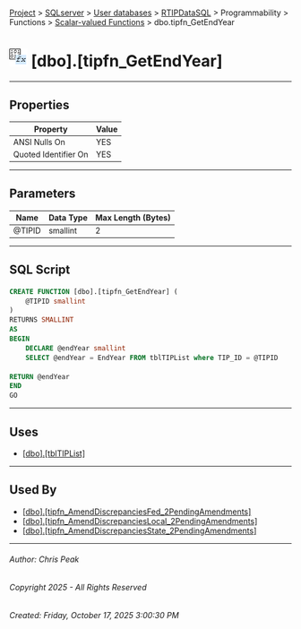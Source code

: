 #### 

[Project](../../../../../../index.md) > [SQLserver](../../../../../index.md) > [User databases](../../../../index.md) > [RTIPDataSQL](../../../index.md) > Programmability > Functions > [Scalar-valued Functions](Scalar-valued_Functions.md) > dbo.tipfn_GetEndYear

# ![Scalar-valued Functions](../../../../../../Images/Function_Scalar32.png) [dbo].[tipfn_GetEndYear]

---

## <a name="#properties"></a>Properties

| Property | Value |
|---|---|
| ANSI Nulls On | YES |
| Quoted Identifier On | YES |


---

## <a name="#parameters"></a>Parameters

| Name | Data Type | Max Length (Bytes) |
|---|---|---|
| @TIPID | smallint | 2 |


---

## <a name="#sqlscript"></a>SQL Script

```sql
CREATE FUNCTION [dbo].[tipfn_GetEndYear] (
	@TIPID smallint
)
RETURNS SMALLINT
AS
BEGIN
	DECLARE @endYear smallint
	SELECT @endYear = EndYear FROM tblTIPList where TIP_ID = @TIPID
	
RETURN @endYear
END
GO

```


---

## <a name="#uses"></a>Uses

* [[dbo].[tblTIPList]](../../../Tables/dbo_tblTIPList.md)


---

## <a name="#usedby"></a>Used By

* [[dbo].[tipfn_AmendDiscrepanciesFed_2PendingAmendments]](../Table-valued_Functions/dbo_tipfn_AmendDiscrepanciesFed_2PendingAmendments.md)
* [[dbo].[tipfn_AmendDiscrepanciesLocal_2PendingAmendments]](../Table-valued_Functions/dbo_tipfn_AmendDiscrepanciesLocal_2PendingAmendments.md)
* [[dbo].[tipfn_AmendDiscrepanciesState_2PendingAmendments]](../Table-valued_Functions/dbo_tipfn_AmendDiscrepanciesState_2PendingAmendments.md)


---

###### Author:  Chris Peak

###### Copyright 2025 - All Rights Reserved

###### Created: Friday, October 17, 2025 3:00:30 PM

